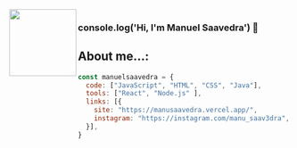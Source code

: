 <img width="120" align="left" src="https://manusaavedra.vercel.app/_next/image?url=%2F_next%2Fstatic%2Fmedia%2Favatar.e99fe7ab.png&w=384&q=75">

### console.log('Hi, I'm Manuel Saavedra') 👋

## About me...:

```js
const manuelsaavedra = {
  code: ["JavaScript", "HTML", "CSS", "Java"],
  tools: ["React", "Node.js" ],
  links: [{
    site: "https://manusaavedra.vercel.app/",
    instagram: "https://instagram.com/manu_saav3dra",
  }],
}
```
